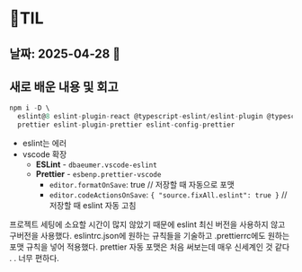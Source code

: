 # 🧾TIL

## 날짜: 2025-04-28 🦨

## 새로 배운 내용 및 회고

```jsx
npm i -D \
  eslint@8 eslint-plugin-react @typescript-eslint/eslint-plugin @typescript-eslint/parser \
  prettier eslint-plugin-prettier eslint-config-prettier
```

- eslint는 에러
- vscode 확장
  - **ESLint** - `dbaeumer.vscode-eslint`
  - **Prettier** - `esbenp.prettier-vscode`
    - `editor.formatOnSave`: true // 저장할 때 자동으로 포맷
    - `editor.codeActionsOnSave`: `{ "source.fixAll.eslint": true }` // 저장할 때 eslint 자동
      고침

프로젝트 세팅에 소요할 시간이 많지 않았기 때문에 eslint 최신 버전을 사용하지 않고 구버전을 사용했다.
eslintrc.json에 원하는 규칙들을 기술하고 .prettierrc에도 원하는 포맷 규칙을 넣어 적용했다.
prettier 자동 포맷은 처음 써보는데 매우 신세계인 것 같다 . . 너무 편하다.
